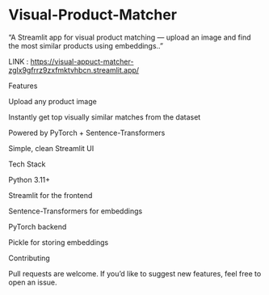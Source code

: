 # Visual-Product-Matcher
“A Streamlit app for visual product matching — upload an image and find the most similar products using embeddings..”

LINK : https://visual-appuct-matcher-zglx9gfrrz9zxfmktvhbcn.streamlit.app/

Features

 Upload any product image

 Instantly get top visually similar matches from the dataset

 Powered by PyTorch + Sentence-Transformers

 Simple, clean Streamlit UI

 Tech Stack

Python 3.11+

Streamlit
 for the frontend

Sentence-Transformers
 for embeddings

PyTorch
 backend

Pickle for storing embeddings

Contributing

Pull requests are welcome.
If you’d like to suggest new features, feel free to open an issue.

